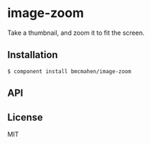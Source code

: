 
# image-zoom

  Take a thumbnail, and zoom it to fit the screen.

## Installation

    $ component install bmcmahen/image-zoom

## API



## License

  MIT
